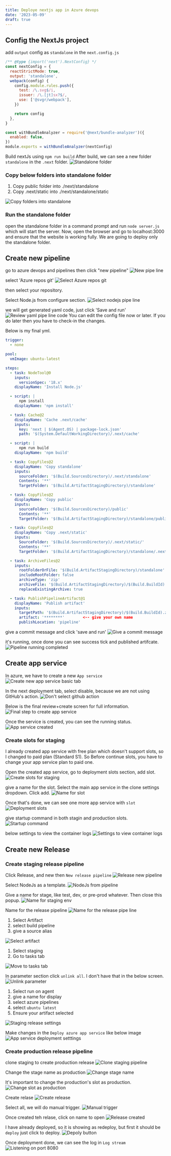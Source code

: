 ```yaml
---
title: Deploye nextjs app in Azure devops
date: '2023-05-09'
draft: true
---
```


## Config the NextJs project

add `output` config as `standalone` in the `next.config.js`

```js
/** @type {import('next').NextConfig} */
const nextConfig = {
  reactStrictMode: true,
  output: 'standalone',
  webpack(config) {
    config.module.rules.push({
      test: /\.svg$/i,
      issuer: /\.[jt]sx?$/,
      use: ['@svgr/webpack'],
    })

    return config
  },
}

const withBundleAnalyzer = require('@next/bundle-analyzer')({
  enabled: false,
})
module.exports = withBundleAnalyzer(nextConfig)
```

Build nextJs using `npm run build`
After build, we can see a new folder `standalone` in the `.next` folder.
![Standalone folder](standalone-folder.png)

### Copy below folders into standalone folder

1. Copy public folder into ./next/standalone
2. Copy .next/static into ./next/standalone/static

![Copy folders into standalone](copy-folders-into-standalone.png)

### Run the standalone folder

open the standalone folder in a command prompt and run `node server.js` which will start the server.
Now, open the browser and go to localhost:3000 and ensure that the website is working fully.
We are going to deploy only the standalone folder.

## Create new pipeline

go to azure devops and pipelines then click "new pipeline"
![New pipe line](new-pipe-line-button.png)

select 'Azure repos git'
![Select Azure repos git](select-azure-repos-git.png)

then select your repository.

Select Node.js from configure section.
![Select nodejs pipe line](select-nodejs-pipeline.png)

we will get generated yaml code, just click 'Save and run'
![Review yaml pipe line code](review-yaml-pipeline-code.png)
You can edit the config file now or later. If you do later then you have to check-in the changes.

Below is my final yml.

```yml
trigger:
  - none

pool:
  vmImage: ubuntu-latest

steps:
  - task: NodeTool@0
    inputs:
      versionSpec: '18.x'
    displayName: 'Install Node.js'

  - script: |
      npm install
    displayName: 'npm install'

  - task: Cache@2
    displayName: 'Cache .next/cache'
    inputs:
      key: 'next | $(Agent.OS) | package-lock.json'
      path: '$(System.DefaultWorkingDirectory)/.next/cache'

  - script: |
      npm run build
    displayName: 'npm build'

  - task: CopyFiles@2
    displayName: 'Copy standalone'
    inputs:
      sourceFolder: '$(Build.SourcesDirectory)/.next/standalone'
      Contents: '**'
      TargetFolder: '$(Build.ArtifactStagingDirectory)/standalone'

  - task: CopyFiles@2
    displayName: 'Copy public'
    inputs:
      sourceFolder: '$(Build.SourcesDirectory)/public'
      Contents: '**'
      TargetFolder: '$(Build.ArtifactStagingDirectory)/standalone/public'

  - task: CopyFiles@2
    displayName: 'Copy .next/static'
    inputs:
      SourceFolder: '$(Build.SourcesDirectory)/.next/static/'
      Contents: '**'
      TargetFolder: '$(Build.ArtifactStagingDirectory)/standalone/.next/static'

  - task: ArchiveFiles@2
    inputs:
      rootFolderOrFile: '$(Build.ArtifactStagingDirectory)/standalone'
      includeRootFolder: false
      archiveType: 'zip'
      archiveFile: '$(Build.ArtifactStagingDirectory)/$(Build.BuildId).zip'
      replaceExistingArchive: true

  - task: PublishPipelineArtifact@1
    displayName: 'Publish artifact'
    inputs:
      targetPath: '$(Build.ArtifactStagingDirectory)/$(Build.BuildId).zip'
      artifact: '********'        <-- give your own name
      publishLocation: 'pipeline'
```

give a commit message and click 'save and run'
![Give a commit message](Give-commit-message.png)

it's running, once done you can see success tick and published artifcate.
![Pipeline running completed](pipeline-completed.png)

## Create app service

In azure, we have to create a new `App service`
![Create new app service basic tab](new-app-service-starting-config.png)

In the next deployment tab, select disable, because we are not using GitHub's action.
![Don't select github action](dont-select-github-ci-cd.png)

Below is the final review+create screen for full information.
![Final step to create app service](final-step-to-create-app-service.png)

Once the service is created, you can see the running status.
![App service created](app-service-created.png)

### Create slots for staging

I already created app service with free plan which doesn't support slots, so I changed to paid plan (Standard S1). So Before continue slots, you have to change your app service plan to paid one.

Open the created app service, go to deployment slots section, add slot.
![Create slots for staging](slots-for-staging.png)

give a name for the slot.
Select the main app service in the clone settings dropdown.
Click add.
![Name for slot](name-for-slot.png)

Once that's done, we can see one more app service with `slot`
![Deployment slots](deployment-slots.png)

give startup command in both stagin and production slots.
![Startup command](startup-command.png)

below settings to view the container logs
![Settings to view container logs](settings-to-view-container-log.png)

## Create new Release

### Create staging release pipeline

Click Release, and new then `New release pipeline`
![Release new pipeline](release-new.png)

Select NodeJs as a template.
![NodeJs from pipeline](select-nodejs-from-pipeline.png)

Give a name for stage, like test, dev, or pre-prod whatever. Then close this popup.
![Name for staging env](give-name-for-staging.png)

Name for the release pipeline
![Name for the release pipe line](name-for-the-release-pipeline.png)

1. Select Artifact
2. select build pipeline
3. give a source alias

![Select artifact](select-artifacts.png)

1. Select staging
2. Go to tasks tab

![Move to tasks tab](move-to-tasks-tab.png)

In parameter section click `unlink all`. I don't have that in the below screen.
![Unlink parameter](unline-in-parameter.png)

1. Select run on agent
2. give a name for display
3. select azure pipelines
4. select `ubuntu latest`
5. Ensure your artifact selected

![Staging release settings](staging-release-settings.png)

Make changes in the `Deploy azure app service` like below image
![App service deployment setttings](app-service-deploy-settings.png)

### Create production release pipeline

clone staging to create production release
![Clone staging pipeline](clone-staging-for-production.png)

Change the stage name as production
![Change stage name](changing-stage-name.png)

It's important to change the production's slot as production.
![Change slot as production](change-production-slot.png)

Create relase
![Create release](create-release.png)

Select all, we will do manual trigger.
![Manual trigger](manual-trigger.png)

Once created teh relase, click on name to open
![Release created](release-created.png)

I have already deployed, so it is showing as redeploy, but first it should be `deploy` just click to deploy.
![Depoly button](deploy-button.png)

Once deployment done, we can see the log in `Log stream`
![Listening on port 8080](listening-port-8080.png)
